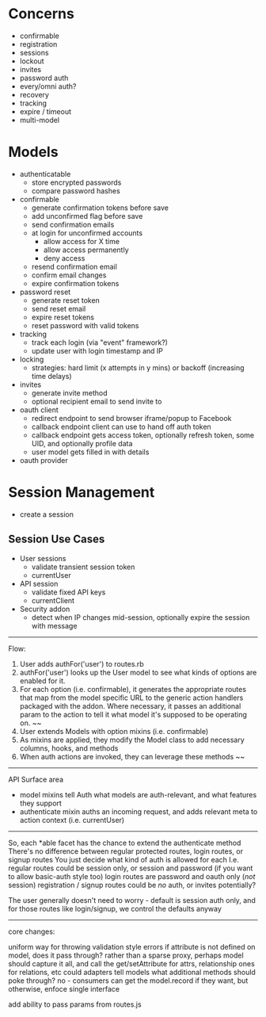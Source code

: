 # Concerns

* confirmable
* registration
* sessions
* lockout
* invites
* password auth
* every/omni auth?
* recovery
* tracking
* expire / timeout
* multi-model

# Models

* authenticatable
  * store encrypted passwords
  * compare password hashes
* confirmable
  * generate confirmation tokens before save
  * add unconfirmed flag before save
  * send confirmation emails
  * at login for unconfirmed accounts
    * allow access for X time
    * allow access permanently
    * deny access
  * resend confirmation email
  * confirm email changes
  * expire confirmation tokens
* password reset
  * generate reset token
  * send reset email
  * expire reset tokens
  * reset password with valid tokens
* tracking
  * track each login (via "event" framework?)
  * update user with login timestamp and IP
* locking
  * strategies: hard limit (x attempts in y mins) or backoff (increasing time delays)
* invites
  * generate invite method
  * optional recipient email to send invite to
* oauth client
  * redirect endpoint to send browser iframe/popup to Facebook
  * callback endpoint client can use to hand off auth token
  * callback endpoint gets access token, optionally refresh token, some UID, and optionally profile data
  * user model gets filled in with details
* oauth provider


# Session Management

* create a session

## Session Use Cases

* User sessions
  * validate transient session token
  * currentUser
* API session
  * validate fixed API keys
  * currentClient
* Security addon
  * detect when IP changes mid-session, optionally expire the session with message


----

Flow:
1. User adds authFor('user') to routes.rb
2. authFor('user') looks up the User model to see what kinds of options are
   enabled for it.
3. For each option (i.e. confirmable), it generates the appropriate routes that
   map from the model specific URL to the generic action handlers packaged with
   the addon. Where necessary, it passes an additional param to the action to
   tell it what model it's supposed to be operating on.
~~
1. User extends Models with option mixins (i.e. confirmable)
2. As mixins are applied, they modify the Model class to add necessary columns,
   hooks, and methods
3. When auth actions are invoked, they can leverage these methods
~~

---

API Surface area
* model mixins tell Auth what models are auth-relevant, and what features they support
* authenticate mixin auths an incoming request, and adds relevant meta to action
  context (i.e. currentUser)


----

So, each *able facet has the chance to extend the authenticate method
There's no difference between regular protected routes, login routes, or signup routes
You just decide what kind of auth is allowed for each
I.e. regular routes could be session only, or session and password (if you want to allow basic-auth style too)
login routes are password and oauth only (_not_ session)
registration / signup routes could be _no_ auth, or invites potentially?

The user generally doesn't need to worry - default is session auth only, and
for those routes like login/signup, we control the defaults anyway

----

core changes:

uniform way for throwing validation style errors
if attribute is not defined on model, does it pass through?
  rather than a sparse proxy, perhaps model should capture it all, and call the get/setAttribute for attrs, relationship ones for relations, etc
  could adapters tell models what additional methods should poke through? no - consumers can get the model.record if they want, but otherwise, enfoce single interface

add ability to pass params from routes.js
